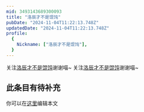 ```yaml
---
mid: 3493143689300093
title: "洛辰才不是馄饨"
pubDate: "2024-11-04T11:22:13.748Z"
updatedDate: "2024-11-04T11:22:13.748Z"
profile:
  {
    Nickname: ["洛辰才不是馄饨"],
  }
---
```


关注[洛辰才不是馄饨](https://space.bilibili.com/3493143689300093)谢谢喵~ 关注[洛辰才不是馄饨](https://space.bilibili.com/3493143689300093)谢谢喵~

## 此条目有待补充
你可以在[这里](https://github.com/Yuhanawa/VTuber.ICU-Content/edit/master/v/洛辰才不是馄饨/index.md)编辑本文
